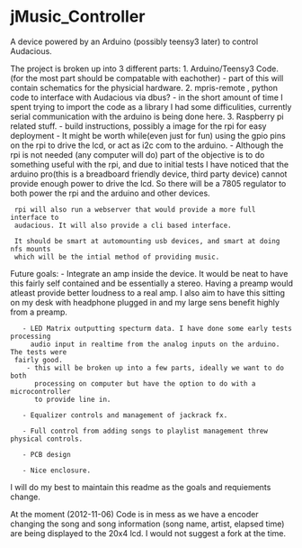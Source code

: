 jMusic_Controller
=================

A device powered by an Arduino (possibly teensy3 later) to control Audacious.

The project is broken up into 3 different parts:
    1. Arduino/Teensy3 Code. (for the most part should be compatable with eachother)
       - part of this will contain schematics for the physicial hardware. 
    2. mpris-remote , python code to interface with Audacious via dbus?
       - in the short amount of time I spent trying to import the code as a library
       	 I had some difficulities, currently serial communication with the arduino
	 is being done here. 
    3. Raspberry pi related stuff.
       - build instructions, possibly a image for the rpi for easy deployment
       - It might be worth while(even just for fun) using the gpio pins on the rpi 
       	 to drive the lcd, or act as i2c com to the arduino.
       - Although the rpi is not needed (any computer will do) part of the objective
       	 is to do something useful with the rpi, and due to initial tests I have noticed
	 that the arduino pro(this is a breadboard friendly device, third party device)
	 cannot provide enough power to drive the lcd. So there will be a 7805 regulator
	 to both power the rpi and the arduino and other devices. 
  	 
	 rpi will also run a webserver that would provide a more full interface to 
	 audacious. It will also provide a cli based interface. 

	 It should be smart at automounting usb devices, and smart at doing nfs mounts
	 which will be the intial method of providing music. 

	 
Future goals:
       - Integrate an amp inside the device.
             It would be neat to have this fairly self contained and be
	     essentially a stereo. Having a preamp would atleast provide
	     better loudness to a real amp. I also aim to have this sitting
	     on my desk with headphone plugged in and my large sens benefit highly
	     from a preamp. 
	     
       - LED Matrix outputting specturm data. I have done some early tests processing
         audio input in realtime from the analog inputs on the arduino. The tests were 
	 fairly good. 
	 	- this will be broken up into a few parts, ideally we want to do both
		  processing on computer but have the option to do with a microcontroller
		  to provide line in. 
      
       - Equalizer controls and management of jackrack fx. 
       
       - Full control from adding songs to playlist management threw physical controls.

       - PCB design
       
       - Nice enclosure. 


I will do my best to maintain this readme as the goals and requiements change. 

At the moment (2012-11-06) Code is in mess as we have a encoder changing the song
and song information (song name, artist, elapsed time) are being displayed to the 
20x4 lcd. I would not suggest a fork at the time. 
